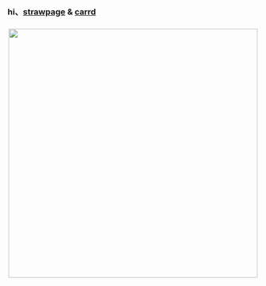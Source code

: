 <h3 align="left"> hi、<a href="https://r0m4nc3.straw.page/" target="_blank">strawpage</a> & <a href="https://deuhf1238.carrd.co/" target="_blank">carrd</a>
<h3 align="center"> <img src="https://i.postimg.cc/ncKgKXVF/096c3ded-0b3e-4c7d-b9f4-ae472faa4011.jpg" height="500"/></h3>
